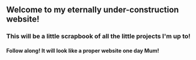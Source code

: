 ## Welcome to my eternally under-construction website! 
### This will be a little scrapbook of all the little projects I'm up to!
#### Follow along! It will look like a proper website one day Mum!
